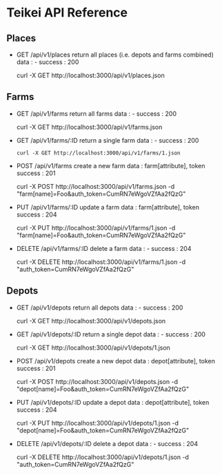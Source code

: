 # Teikei API Reference

## Places

- GET /api/v1/places
   return all places (i.e. depots and farms combined)
   data  : -
   success : 200

   curl -X GET http://localhost:3000/api/v1/places.json


## Farms

- GET /api/v1/farms
    return all farms
    data  : -
    success : 200

    curl -X GET http://localhost:3000/api/v1/farms.json

- GET /api/v1/farms/:ID
    return a single farm
    data  : -
    success : 200

      curl -X GET http://localhost:3000/api/v1/farms/1.json

- POST /api/v1/farms
    create a new farm
    data  : farm[attribute], token
    success : 201

    curl -X POST http://localhost:3000/api/v1/farms.json -d "farm[name]=Foo&auth_token=CumRN7eWgoVZfAa2fQzG"

- PUT /api/v1/farms/:ID
    update a farm
    data  : farm[attribute], token
    success : 204

    curl -X PUT http://localhost:3000/api/v1/farms/1.json -d "farm[name]=Foo&auth_token=CumRN7eWgoVZfAa2fQzG"

- DELETE /api/v1/farms/:ID
    delete a farm
    data  : -
    success : 204

    curl -X DELETE http://localhost:3000/api/v1/farms/1.json -d "auth_token=CumRN7eWgoVZfAa2fQzG"

## Depots

- GET /api/v1/depots
    return all depots
    data  : -
    success : 200

    curl -X GET http://localhost:3000/api/v1/depots.json

- GET /api/v1/depots/:ID
    return a single depot
    data  : -
    success : 200

    curl -X GET http://localhost:3000/api/v1/depots/1.json

- POST /api/v1/depots
    create a new depot
    data  : depot[attribute], token
    success : 201

    curl -X POST http://localhost:3000/api/v1/depots.json -d "depot[name]=Foo&auth_token=CumRN7eWgoVZfAa2fQzG"

- PUT /api/v1/depots/:ID
    update a depot
    data  : depot[attribute], token
    success : 204

    curl -X PUT http://localhost:3000/api/v1/depots/1.json -d "depot[name]=Foo&auth_token=CumRN7eWgoVZfAa2fQzG"

- DELETE /api/v1/depots/:ID
    delete a depot
    data  : -
    success : 204

    curl -X DELETE http://localhost:3000/api/v1/depots/1.json -d "auth_token=CumRN7eWgoVZfAa2fQzG"
